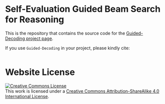 # Self-Evaluation Guided Beam Search for Reasoning

This is the repository that contains the source code for the [Guided-Decoding project page](https://layoutllm-t2i.github.io/).

If you use `Guided-Decoding` in your project, please kindly cite:
```

```

# Website License
<a rel="license" href="http://creativecommons.org/licenses/by-sa/4.0/"><img alt="Creative Commons License" style="border-width:0" src="https://i.creativecommons.org/l/by-sa/4.0/88x31.png" /></a><br />This work is licensed under a <a rel="license" href="http://creativecommons.org/licenses/by-sa/4.0/">Creative Commons Attribution-ShareAlike 4.0 International License</a>.
